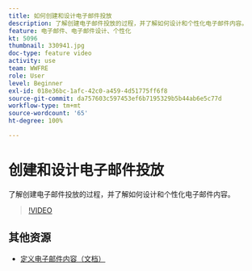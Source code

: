 ```yaml
---
title: 如何创建和设计电子邮件投放
description: 了解创建电子邮件投放的过程，并了解如何设计和个性化电子邮件内容。
feature: 电子邮件、电子邮件设计、个性化
kt: 5096
thumbnail: 330941.jpg
doc-type: feature video
activity: use
team: WWFRE
role: User
level: Beginner
exl-id: 018e36bc-1afc-42c0-a459-4d51775ff6f8
source-git-commit: da757603c597453ef6b7195329b5b44ab6e5c77d
workflow-type: tm+mt
source-wordcount: '65'
ht-degree: 100%

---
```


# 创建和设计电子邮件投放

了解创建电子邮件投放的过程，并了解如何设计和个性化电子邮件内容。

>[!VIDEO](https://video.tv.adobe.com/v/330941?quality=12)

## 其他资源

* [定义电子邮件内容（文档）](https://experienceleague.adobe.com/docs/campaign-classic/using/sending-messages/sending-emails/defining-the-email-content.html?lang=zh-Hans)
